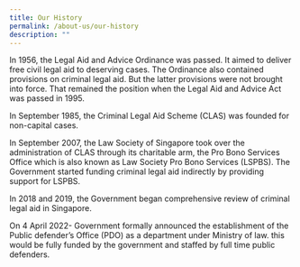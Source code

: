 ```yaml
---
title: Our History
permalink: /about-us/our-history
description: ""
---
```

In 1956, the Legal Aid and Advice Ordinance was passed. It aimed to deliver free civil legal aid to deserving cases. The Ordinance also contained provisions on criminal legal aid. But the latter provisions were not brought into force. That remained the position when the Legal Aid and Advice Act was passed in 1995.

In September 1985, the Criminal Legal Aid Scheme (CLAS) was founded for non-capital cases.

In September 2007, the Law Society of Singapore took over the administration of CLAS through its charitable arm, the Pro Bono Services Office which is also known as Law Society Pro Bono Services (LSPBS). The Government started funding criminal legal aid indirectly by providing support for LSPBS.

In 2018 and 2019, the Government began comprehensive review of criminal legal aid in Singapore.

On 4 April 2022- Government formally announced the establishment of the Public defender’s Office (PDO) as a department under Ministry of law. this would be fully funded by the government and staffed by full time public defenders.